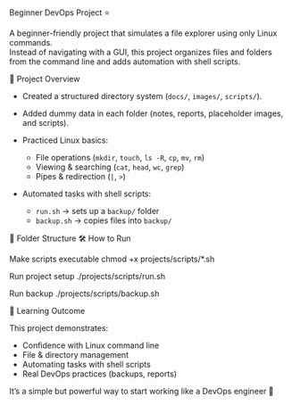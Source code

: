 Beginner DevOps Project ⭐

A beginner-friendly project that simulates a file explorer using only Linux commands.  
Instead of navigating with a GUI, this project organizes files and folders from the command line and adds automation with shell scripts.



🚀 Project Overview
- Created a structured directory system (`docs/`, `images/`, `scripts/`).
- Added dummy data in each folder (notes, reports, placeholder images, and scripts).

- Practiced Linux basics:
  - File operations (`mkdir`, `touch`, `ls -R`, `cp`, `mv`, `rm`)
  - Viewing & searching (`cat`, `head`, `wc`, `grep`)
  - Pipes & redirection (`|`, `>`)

- Automated tasks with shell scripts:
  - `run.sh` → sets up a `backup/` folder
  - `backup.sh` → copies files into `backup/`

📂 Folder Structure
🛠️ How to Run

Make scripts executable
chmod +x projects/scripts/*.sh

Run project setup
./projects/scripts/run.sh

Run backup
./projects/scripts/backup.sh

🎯 Learning Outcome

This project demonstrates:
- Confidence with Linux command line
- File & directory management
- Automating tasks with shell scripts
- Real DevOps practices (backups, reports)

It’s a simple but powerful way to start working like a DevOps engineer 🚀
